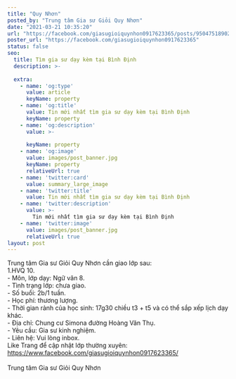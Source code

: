 ```yaml
---
title: "Quy Nhơn"
posted_by: "Trung tâm Gia sư Giỏi Quy Nhơn"
date: "2021-03-21 10:35:20"
url: "https://facebook.com/giasugioiquynhon0917623365/posts/950475189024475"
poster_url: "https://facebook.com/giasugioiquynhon0917623365"
status: false
seo:
  title: Tìm gia sư dạy kèm tại Bình Định
  description: >-
    
  extra:
    - name: 'og:type'
      value: article
      keyName: property
    - name: 'og:title'
      value: Tin mới nhất tìm gia sư dạy kèm tại Bình Định
      keyName: property
    - name: 'og:description'
      value: >-
        
      keyName: property
    - name: 'og:image'
      value: images/post_banner.jpg
      keyName: property
      relativeUrl: true
    - name: 'twitter:card'
      value: summary_large_image
    - name: 'twitter:title'
      value: Tin mới nhất tìm gia sư dạy kèm tại Bình Định
    - name: 'twitter:description'
      value: >-
        Tin mới nhất tìm gia sư dạy kèm tại Bình Định
    - name: 'twitter:image'
      value: images/post_banner.jpg
      relativeUrl: true
layout: post
---
```

Trung tâm Gia sư Giỏi Quy Nhơn cần giao lớp sau:<br>1.HVQ 10.<br>- Môn, lớp dạy: Ngữ văn 8.<br>- Tình trạng lớp: chưa giao.<br>- Số buổi: 2b/1 tuần.<br>- Học phí: thương lượng.<br>- Thời gian rảnh của học sinh: 17g30 chiều t3 + t5 và có thể sắp xếp lịch dạy khác.<br>- Địa chỉ: Chung cư Simona đường Hoàng Văn Thụ.<br>- Yêu cầu: Gia sư kinh nghiệm.<br>- Liên hệ: Vui lòng inbox.<br>Like Trang để cập nhật lớp thường xuyên: https://www.facebook.com/giasugioiquynhon0917623365/<br><br>Trung tâm Gia sư Giỏi Quy Nhơn
